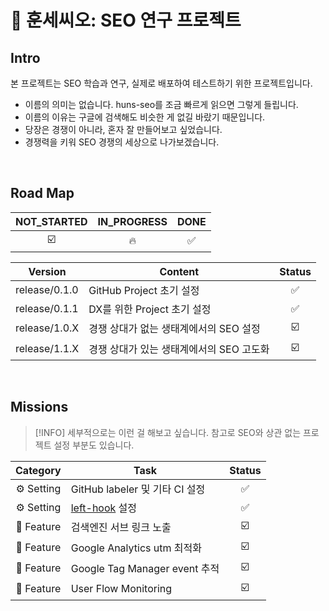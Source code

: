 # 🧪 훈세씨오: SEO 연구 프로젝트

## Intro

본 프로젝트는 SEO 학습과 연구, 실제로 배포하여 테스트하기 위한 프로젝트입니다.

- 이름의 의미는 없습니다. huns-seo를 조금 빠르게 읽으면 그렇게 들립니다.
- 이름의 이유는 구글에 검색해도 비슷한 게 없길 바랐기 때문입니다.
- 당장은 경쟁이 아니라, 혼자 잘 만들어보고 싶었습니다.
- 경쟁력을 키워 SEO 경쟁의 세상으로 나가보겠습니다.

<br />

## Road Map

| NOT_STARTED | IN_PROGRESS | DONE |
| :---------: | :---------: | :--: |
|     ☑️      |     🔥      |  ✅  |

| Version       | Content                                  | Status |
| ------------- | ---------------------------------------- | :----: |
| release/0.1.0 | GitHub Project 초기 설정                 |   ✅   |
| release/0.1.1 | DX를 위한 Project 초기 설정              |   ✅   |
| release/1.0.X | 경쟁 상대가 없는 생태계에서의 SEO 설정   |   ☑️   |
| release/1.1.X | 경쟁 상대가 있는 생태계에서의 SEO 고도화 |   ☑️   |

<br />

## Missions

> [!INFO]
> 세부적으로는 이런 걸 해보고 싶습니다.
> 참고로 SEO와 상관 없는 프로젝트 설정 부분도 있습니다.

|  Category  | Task                                                       | Status |
| :--------: | ---------------------------------------------------------- | :----: |
| ⚙️ Setting | GitHub labeler 및 기타 CI 설정                             |   ✅   |
| ⚙️ Setting | [left-hook](https://github.com/evilmartians/lefthook) 설정 |   ✅   |
| 🧩 Feature | 검색엔진 서브 링크 노출                                    |   ☑️   |
| 🧩 Feature | Google Analytics utm 최적화                                |   ☑️   |
| 🧩 Feature | Google Tag Manager event 추적                              |   ☑️   |
| 🧩 Feature | User Flow Monitoring                                       |   ☑️   |
